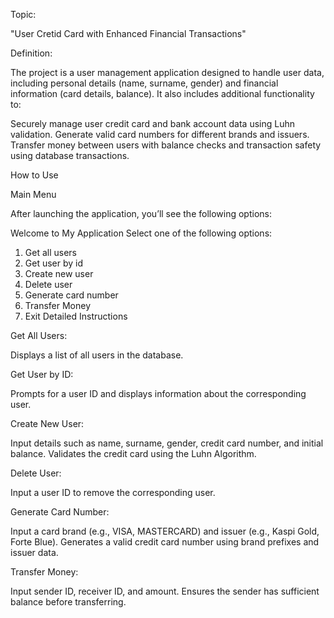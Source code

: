 Topic:

"User Cretid Card with Enhanced Financial Transactions"

Definition:

The project is a user management application designed to handle user data, including personal details (name, surname, gender) and financial information (card details, balance). It also includes additional functionality to:

Securely manage user credit card and bank account data using Luhn validation.
Generate valid card numbers for different brands and issuers.
Transfer money between users with balance checks and transaction safety using database transactions.

How to Use

Main Menu

After launching the application, you’ll see the following options:

Welcome to My Application
Select one of the following options:
1. Get all users
2. Get user by id
3. Create new user
4. Delete user
5. Generate card number
6. Transfer Money
0. Exit
Detailed Instructions

Get All Users:

Displays a list of all users in the database.

Get User by ID:

Prompts for a user ID and displays information about the corresponding user.

Create New User:

Input details such as name, surname, gender, credit card number, and initial balance.
Validates the credit card using the Luhn Algorithm.

Delete User:

Input a user ID to remove the corresponding user.

Generate Card Number:

Input a card brand (e.g., VISA, MASTERCARD) and issuer (e.g., Kaspi Gold, Forte Blue).
Generates a valid credit card number using brand prefixes and issuer data.

Transfer Money:

Input sender ID, receiver ID, and amount.
Ensures the sender has sufficient balance before transferring.

